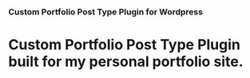 ### Custom Portfolio Post Type Plugin for Wordpress

# Custom Portfolio Post Type Plugin built for my personal portfolio site. 
